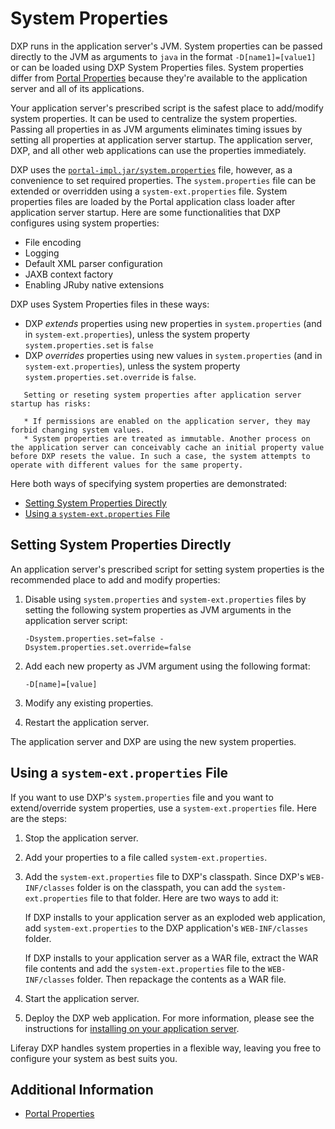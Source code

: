 # System Properties

DXP runs in the application server's JVM. System properties can be passed directly to the JVM as arguments to `java` in the format `-D[name1]=[value1]` or can be loaded using DXP System Properties files. System properties differ from [Portal Properties](./portal-properties.md) because they're available to the application server and all of its applications.

Your application server's prescribed script is the safest place to add/modify system properties. It can be used to centralize the system properties. Passing all properties in as JVM arguments eliminates timing issues by setting all properties at application server startup. The application server, DXP, and all other web applications can use the properties immediately.

DXP uses the [`portal-impl.jar/system.properties`](https://docs.liferay.com/dxp/portal/7.3-latest/propertiesdoc/system.properties.html) file, however, as a convenience to set required properties. The `system.properties` file can be extended or overridden using a `system-ext.properties` file. System properties files are loaded by the Portal application class loader after application server startup. Here are some functionalities that DXP configures using system properties:

* File encoding
* Logging
* Default XML parser configuration
* JAXB context factory
* Enabling JRuby native extensions

DXP uses System Properties files in these ways:

* DXP _extends_ properties using new properties in `system.properties` (and in `system-ext.properties`), unless the system property `system.properties.set` is `false`
* DXP _overrides_ properties using new values in `system.properties` (and in `system-ext.properties`), unless the system property `system.properties.set.override` is `false`.

```warning::
   Setting or reseting system properties after application server startup has risks:

   * If permissions are enabled on the application server, they may forbid changing system values.
   * System properties are treated as immutable. Another process on the application server can conceivably cache an initial property value before DXP resets the value. In such a case, the system attempts to operate with different values for the same property.
```

Here both ways of specifying system properties are demonstrated:

* [Setting System Properties Directly](#setting-system-properties-directly)
* [Using a `system-ext.properties` File](#using-a-system-ext-properties-file)

## Setting System Properties Directly

An application server's prescribed script for setting system properties is the recommended place to add and modify properties:

1. Disable using `system.properties` and `system-ext.properties` files by setting the following system properties as JVM arguments in the application server script:

    ```
    -Dsystem.properties.set=false -Dsystem.properties.set.override=false
    ```

1. Add each new property as JVM argument using the following format:

    ```
    -D[name]=[value]
    ```

1. Modify any existing properties.

1. Restart the application server.

The application server and DXP are using the new system properties.

## Using a `system-ext.properties` File

If you want to use DXP's `system.properties` file and you want to extend/override system properties, use a `system-ext.properties` file. Here are the steps:

1. Stop the application server.

1. Add your properties to a file called `system-ext.properties`.

1. Add the `system-ext.properties` file to DXP's classpath. Since DXP's `WEB-INF/classes` folder is on the classpath, you can add the `system-ext.properties` file to that folder. Here are two ways to add it:

    If DXP installs to your application server as an exploded web application, add `system-ext.properties` to the DXP application's `WEB-INF/classes` folder.

    If DXP installs to your application server as a WAR file, extract the WAR file contents and add the `system-ext.properties` file to the `WEB-INF/classes` folder. Then repackage the contents as a WAR file.

1. Start the application server.

1. Deploy the DXP web application. For more information, please see the instructions for [installing on your application server](../installing-liferay/installing_liferay_on_an_application_server.html).

Liferay DXP handles system properties in a flexible way, leaving you free to configure your system as best suits you.

## Additional Information

* [Portal Properties](./portal-properties.md)